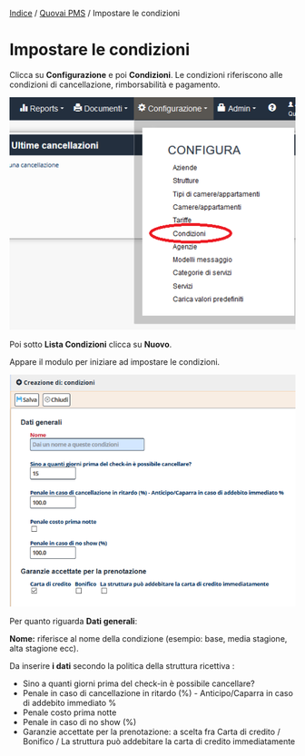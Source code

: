 [Indice](index.html) / [Quovai PMS](quovai-pms-it.md) / Impostare le condizioni

# Impostare le condizioni
 
 Clicca su **Configurazione** e poi **Condizioni**. Le condizioni riferiscono alle condizioni di cancellazione, rimborsabilità e pagamento.

![](images/impostare-condizioni-001.png)

Poi sotto **Lista Condizioni** clicca su **Nuovo**.

Appare il modulo per iniziare ad impostare le condizioni.   

![](images/impostare-condizioni-002.png)

Per quanto riguarda **Dati generali**:

**Nome:** riferisce al nome della condizione (esempio: base, media stagione, alta stagione ecc).
  
Da inserire **i dati** secondo la politica della struttura ricettiva : 
 
 - Sino a quanti giorni prima del check-in è possibile cancellare?  
 - Penale in caso di cancellazione in ritardo (%) - Anticipo/Caparra in caso di addebito immediato %
 - Penale costo prima notte
 - Penale in caso di no show (%)
 - Garanzie accettate per la prenotazione: a scelta fra Carta di credito / Bonifico / La struttura può addebitare la carta di credito immediatamente
  